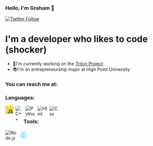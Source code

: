 ### Hello, I'm Graham 👋   
[![Twitter Follow](https://img.shields.io/twitter/follow/GrahamAtlee?color=1DA1F2&logo=twitter&style=for-the-badge)](https://twitter.com/GrahamAtlee)

# I'm a developer who likes to code (shocker)
* 👷I'm currently working on the <a href="https://leap-27.github.io/TritonProject-Guide/">Triton Project</a>
* 📚I'm an entrepreneurship major at High Point University

### You can reach me at:

### Languages:
<img align="left" alt="JavaScript" width="26px" src="https://raw.githubusercontent.com/github/explore/80688e429a7d4ef2fca1e82350fe8e3517d3494d/topics/javascript/javascript.png" />
<img align="left" alt="C++" width="26px" style="margin-left: 1.2%;" src="https://user-images.githubusercontent.com/42747200/46140125-da084900-c26d-11e8-8ea7-c45ae6306309.png" />
<img align="left" alt="Python" height="32px" width="32px" style="margin-left: 1.2%;" src="https://img.icons8.com/color/48/000000/python.png" />
<img align="left" alt="Html" height="32px" width="32px" style="margin-left: 1.2%;" src="https://img.icons8.com/color/48/000000/html-5.png" />
<img align="left" alt="Css" height="32px" width="32px" style="margin-left: 1.2%;" src="https://img.icons8.com/color/48/000000/css3.png" />
</br>

### Tools:
<img align="left" alt="Node.js" height="42px" width="42px" src="https://img.icons8.com/color/48/000000/nodejs.png" />
<img align="left" alt="React" height="32px" width="32px" src="https://raw.githubusercontent.com/github/explore/80688e429a7d4ef2fca1e82350fe8e3517d3494d/topics/react/react.png" /> 
